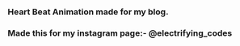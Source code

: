 ### Heart Beat Animation made for my blog.

### Made this for my instagram page:- @electrifying_codes
